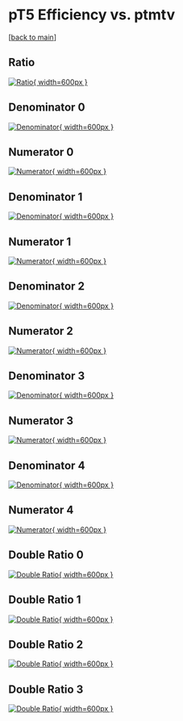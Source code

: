 # pT5 Efficiency vs. ptmtv

[[back to main](./)]



## Ratio

[![Ratio](../mtv/var/pT5_vtr_13_1_eff_ptmtv.png){ width=600px }](../mtv/var/pT5_vtr_13_1_eff_ptmtv.pdf)

## Denominator 0

[![Denominator](../mtv/den/pT5_vtr_13_1_eff_ptmtv_den0.png){ width=600px }](../mtv/den/pT5_vtr_13_1_eff_ptmtv_den0.pdf)

## Numerator 0

[![Numerator](../mtv/num/pT5_vtr_13_1_eff_ptmtv_num0.png){ width=600px }](../mtv/num/pT5_vtr_13_1_eff_ptmtv_num0.pdf)

## Denominator 1

[![Denominator](../mtv/den/pT5_vtr_13_1_eff_ptmtv_den1.png){ width=600px }](../mtv/den/pT5_vtr_13_1_eff_ptmtv_den1.pdf)

## Numerator 1

[![Numerator](../mtv/num/pT5_vtr_13_1_eff_ptmtv_num1.png){ width=600px }](../mtv/num/pT5_vtr_13_1_eff_ptmtv_num1.pdf)

## Denominator 2

[![Denominator](../mtv/den/pT5_vtr_13_1_eff_ptmtv_den2.png){ width=600px }](../mtv/den/pT5_vtr_13_1_eff_ptmtv_den2.pdf)

## Numerator 2

[![Numerator](../mtv/num/pT5_vtr_13_1_eff_ptmtv_num2.png){ width=600px }](../mtv/num/pT5_vtr_13_1_eff_ptmtv_num2.pdf)

## Denominator 3

[![Denominator](../mtv/den/pT5_vtr_13_1_eff_ptmtv_den3.png){ width=600px }](../mtv/den/pT5_vtr_13_1_eff_ptmtv_den3.pdf)

## Numerator 3

[![Numerator](../mtv/num/pT5_vtr_13_1_eff_ptmtv_num3.png){ width=600px }](../mtv/num/pT5_vtr_13_1_eff_ptmtv_num3.pdf)

## Denominator 4

[![Denominator](../mtv/den/pT5_vtr_13_1_eff_ptmtv_den4.png){ width=600px }](../mtv/den/pT5_vtr_13_1_eff_ptmtv_den4.pdf)

## Numerator 4

[![Numerator](../mtv/num/pT5_vtr_13_1_eff_ptmtv_num4.png){ width=600px }](../mtv/num/pT5_vtr_13_1_eff_ptmtv_num4.pdf)

## Double Ratio 0

[![Double Ratio](../mtv/ratio/pT5_vtr_13_1_eff_ptmtv_ratio0.png){ width=600px }](../mtv/ratio/pT5_vtr_13_1_eff_ptmtv_ratio0.pdf)

## Double Ratio 1

[![Double Ratio](../mtv/ratio/pT5_vtr_13_1_eff_ptmtv_ratio1.png){ width=600px }](../mtv/ratio/pT5_vtr_13_1_eff_ptmtv_ratio1.pdf)

## Double Ratio 2

[![Double Ratio](../mtv/ratio/pT5_vtr_13_1_eff_ptmtv_ratio2.png){ width=600px }](../mtv/ratio/pT5_vtr_13_1_eff_ptmtv_ratio2.pdf)

## Double Ratio 3

[![Double Ratio](../mtv/ratio/pT5_vtr_13_1_eff_ptmtv_ratio3.png){ width=600px }](../mtv/ratio/pT5_vtr_13_1_eff_ptmtv_ratio3.pdf)

